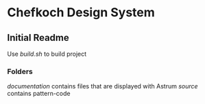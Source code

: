 # Chefkoch Design System

## Initial Readme
Use _build.sh_ to build project

### Folders
_documentation_ contains files that are displayed with Astrum
_source_ contains pattern-code